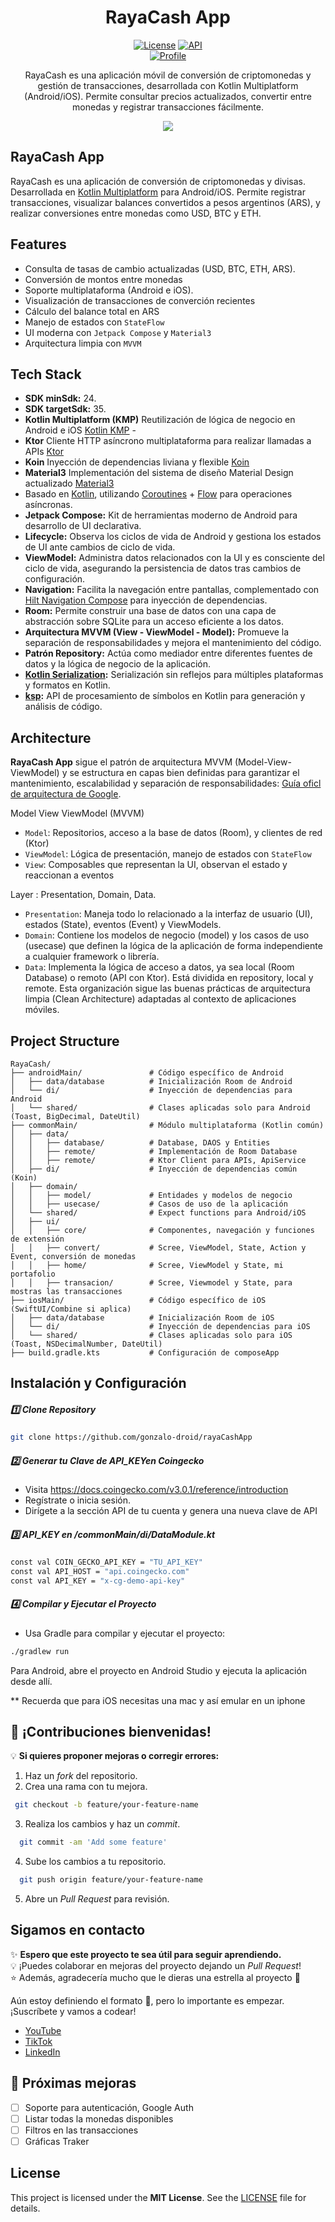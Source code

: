 <h1 align="center">RayaCash App</h1>

<p align="center">
  <a href="https://spdx.org/licenses/MIT.html"><img alt="License" src="https://img.shields.io/badge/License-MIT-blue.svg"/></a>
  <a href="https://android-arsenal.com/api?level=24"><img alt="API" src="https://img.shields.io/badge/API-26%2B-brightgreen.svg?style=flat"/></a><br>
  <a href="https://www.youtube.com/@GonzaloDroid2050"><img alt="Profile" src="https://img.shields.io/youtube/channel/subscribers/UCPjql8JlN5kw6hU2U_tngaw?style=social"/></a> 
</p>

<p align="center">  
RayaCash es una aplicación móvil de conversión de criptomonedas y gestión de transacciones, desarrollada con Kotlin Multiplatform (Android/iOS).  
Permite consultar precios actualizados, convertir entre monedas y registrar transacciones fácilmente.
</p>

<p align="center">
<img src="previews/features.png"/>
</p>

## RayaCash App
RayaCash es una aplicación de conversión de criptomonedas y divisas. Desarrollada en [Kotlin Multiplatform](https://www.jetbrains.com/help/kotlin-multiplatform-dev/get-started.html) para Android/iOS. Permite registrar transacciones, visualizar balances convertidos a pesos argentinos (ARS), y realizar conversiones entre monedas como USD, BTC y ETH.


## Features
- Consulta de tasas de cambio actualizadas (USD, BTC, ETH, ARS).
- Conversión de montos entre monedas
- Soporte multiplataforma (Android e iOS).
- Visualización de transacciones de converción recientes
- Cálculo del balance total en ARS
- Manejo de estados con `StateFlow`
- UI moderna con `Jetpack Compose` y `Material3`
- Arquitectura limpia con `MVVM`

## Tech Stack
- **SDK minSdk:** 24.  
- **SDK targetSdk:** 35.  
- **Kotlin Multiplatform (KMP)** Reutilización de lógica de negocio en Android e iOS [Kotlin KMP](https://kotlinlang.org/lp/multiplatform/)  -
- **Ktor** Cliente HTTP asíncrono multiplataforma para realizar llamadas a APIs [Ktor](https://ktor.io/)
- **Koin** Inyección de dependencias liviana y flexible [Koin](https://insert-koin.io/)                          
- **Material3** Implementación del sistema de diseño Material Design actualizado [Material3](https://m3.material.io/) 
- Basado en [Kotlin](https://kotlinlang.org/), utilizando [Coroutines](https://github.com/Kotlin/kotlinx.coroutines) + [Flow](https://kotlin.github.io/kotlinx.coroutines/kotlinx-coroutines-core/kotlinx.coroutines.flow/) para operaciones asíncronas.  
- **Jetpack Compose:** Kit de herramientas moderno de Android para desarrollo de UI declarativa.  
- **Lifecycle:** Observa los ciclos de vida de Android y gestiona los estados de UI ante cambios de ciclo de vida.  
- **ViewModel:** Administra datos relacionados con la UI y es consciente del ciclo de vida, asegurando la persistencia de datos tras cambios de configuración.  
- **Navigation:** Facilita la navegación entre pantallas, complementado con [Hilt Navigation Compose](https://developer.android.com/jetpack/compose/libraries#hilt) para inyección de dependencias.  
- **Room:** Permite construir una base de datos con una capa de abstracción sobre SQLite para un acceso eficiente a los datos.  
- **Arquitectura MVVM (View - ViewModel - Model):** Promueve la separación de responsabilidades y mejora el mantenimiento del código.  
- **Patrón Repository:** Actúa como mediador entre diferentes fuentes de datos y la lógica de negocio de la aplicación.  
- **[Kotlin Serialization](https://github.com/Kotlin/kotlinx.serialization):** Serialización sin reflejos para múltiples plataformas y formatos en Kotlin.  
- **[ksp](https://github.com/google/ksp):** API de procesamiento de símbolos en Kotlin para generación y análisis de código.  


## Architecture
**RayaCash App**  sigue el patrón de arquitectura MVVM (Model-View-ViewModel) y se estructura en capas bien definidas para garantizar el mantenimiento, escalabilidad y separación de responsabilidades:
[Guía oficl de arquitectura de Google](https://developer.android.com/topic/architecture).

Model View ViewModel (MVVM)
- `Model`: Repositorios, acceso a la base de datos (Room), y clientes de red (Ktor)
- `ViewModel`: Lógica de presentación, manejo de estados con `StateFlow`
- `View`: Composables que representan la UI, observan el estado y reaccionan a eventos

Layer : Presentation, Domain, Data. 

- `Presentation`: Maneja todo lo relacionado a la interfaz de usuario (UI), estados (State), eventos (Event) y ViewModels.
- `Domain`: Contiene los modelos de negocio (model) y los casos de uso (usecase) que definen la lógica de la aplicación de forma independiente a cualquier framework o librería.
- `Data`: Implementa la lógica de acceso a datos, ya sea local (Room Database) o remoto (API con Ktor). Está dividida en repository, local y remote.
Esta organización sigue las buenas prácticas de arquitectura limpia (Clean Architecture) adaptadas al contexto de aplicaciones móviles.

## Project Structure

```plaintext
RayaCash/
├── androidMain/               # Código específico de Android
│   ├── data/database          # Inicialización Room de Android
│   └── di/                    # Inyección de dependencias para Android
│   └── shared/                # Clases aplicadas solo para Android (Toast, BigDecimal, DateUtil)
├── commonMain/                # Módulo multiplataforma (Kotlin común)
│   ├── data/
│   │   ├── database/          # Database, DAOS y Entities
│   │   ├── remote/            # Implementación de Room Database
│   │   ├── remote/            # Ktor Client para APIs, ApiService
│   ├── di/                    # Inyección de dependencias común (Koin)
│   ├── domain/
│   │   ├── model/             # Entidades y modelos de negocio
│   │   ├── usecase/           # Casos de uso de la aplicación
│   └── shared/                # Expect functions para Android/iOS
│   ├── ui/
│   │   ├── core/              # Componentes, navegación y funciones de extensión
│   │   ├── convert/           # Scree, ViewModel, State, Action y Event, conversión de monedas
│   │   ├── home/              # Scree, ViewModel y State, mi portafolio
│   │   ├── transacion/        # Scree, Viewmodel y State, para mostras las transacciones
├── iosMain/                   # Código específico de iOS (SwiftUI/Combine si aplica)
│   ├── data/database          # Inicialización Room de iOS
│   └── di/                    # Inyección de dependencias para iOS
│   └── shared/                # Clases aplicadas solo para iOS (Toast, NSDecimalNumber, DateUtil)
├── build.gradle.kts           # Configuración de composeApp
```


## Instalación y Configuración  

##### 1️⃣ Clone Repository
```bash
git clone https://github.com/gonzalo-droid/rayaCashApp
```
##### 2️⃣ Generar tu Clave de API_KEYen Coingecko
- Visita https://docs.coingecko.com/v3.0.1/reference/introduction
- Regístrate o inicia sesión.
- Dirígete a la sección API de tu cuenta y genera una nueva clave de API
##### 3️⃣ API_KEY en /commonMain/di/DataModule.kt
```bash
const val COIN_GECKO_API_KEY = "TU_API_KEY"
const val API_HOST = "api.coingecko.com"
const val API_KEY = "x-cg-demo-api-key"
```
##### 4️⃣ Compilar y Ejecutar el Proyecto
- Usa Gradle para compilar y ejecutar el proyecto:
```bash
./gradlew run
```
Para Android, abre el proyecto en Android Studio y ejecuta la aplicación desde allí. 

** Recuerda que para iOS necesitas una mac y así emular en un iphone


## 🚀 ¡Contribuciones bienvenidas!  

💡 **Si quieres proponer mejoras o corregir errores:**  
1. Haz un *fork* del repositorio.  
2. Crea una rama con tu mejora.
  ```bash
   git checkout -b feature/your-feature-name
  ```
3. Realiza los cambios y haz un *commit*.
 ```bash
   git commit -am 'Add some feature'
   ```  
4. Sube los cambios a tu repositorio.
 ```bash
   git push origin feature/your-feature-name
   ```  
5. Abre un *Pull Request* para revisión.  


## Sigamos en contacto

✨ **Espero que este proyecto te sea útil para seguir aprendiendo.**  
💡 ¡Puedes colaborar en mejoras del proyecto dejando un *Pull Request*!  
⭐ Además, agradecería mucho que le dieras una estrella al proyecto 🤩 


Aún estoy definiendo el formato 🫠, pero lo importante es empezar. 
¡Suscríbete y vamos a codear!
- [YouTube](https://www.youtube.com/@gonzalolock)
- [TikTok](https://www.tiktok.com/@gonzalock.dev)
- [LinkedIn](https://www.linkedin.com/in/gonzalo-lozg/)


## 🚧 Próximas mejoras

- [ ] Soporte para autenticación, Google Auth
- [ ] Listar todas la monedas disponibles
- [ ] Filtros en las transacciones
- [ ] Gráficas Traker

## License
This project is licensed under the **MIT License**. See the [LICENSE](LICENSE) file for details.
